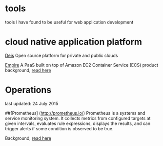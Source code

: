 # tools
tools I have found to be useful for web application development

# cloud native application platform
[Deis](http://deis.io/)
Open source platform for private and public clouds

[Empire](https://github.com/remind101/empire)
A PaaS built on top of Amazon EC2 Container Service (ECS)
product background, [read here](http://engineering.remind.com/introducing-empire/)


# Operations
last updated: 24 July 2015

##[Prometheus] (http://prometheus.io/)
Prometheus is a systems and service monitoring system. It collects metrics from configured targets at given intervals, evaluates rule expressions, displays the results, and can trigger alerts if some condition is observed to be true.

Background, [read here](https://developers.soundcloud.com/blog/prometheus-monitoring-at-soundcloud)


